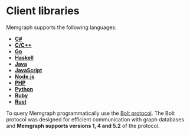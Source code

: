 # Client libraries

Memgraph supports the following languages: 

- **[C#](/client-libraries/c-sharp)**
- **[C/C++](https://github.com/memgraph/mgclient)**
- **[Go](/client-libraries/go)**
- **[Haskell](https://github.com/zmactep/hasbolt)**
- **[Java](/client-libraries/java)**
- **[JavaScript](/client-libraries/javascript)**
- **[Node.js](/client-libraries/nodejs)**
- **[PHP](/client-libraries/php)**
- **[Python](/client-libraries/python)**
- **[Ruby](https://github.com/neo4jrb/neo4j)**
- **[Rust](/client-libraries/rust)**

To query Memgraph programmatically use the [Bolt protocol](https://7687.org/).
The Bolt protocol was designed for efficient communication with graph databases
and **Memgraph supports versions 1, 4 and 5.2** of the protocol. 